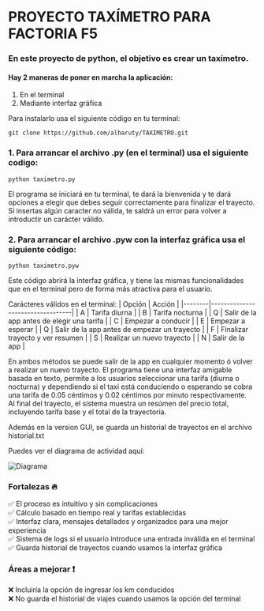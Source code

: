 # PROYECTO TAXÍMETRO PARA FACTORIA F5

### En este proyecto de python, el objetivo es crear un taxímetro.

#### Hay 2 maneras de poner en marcha la aplicación:
1. En el terminal
2. Mediante interfaz gráfica

Para instalarlo usa el siguiente código en tu terminal:
````
git clone https://github.com/alharuty/TAXIMETRO.git
````

### 1. Para arrancar el archivo .py (en el terminal) usa el siguiente codigo:

````
python taximetro.py
`````

El programa se iniciará en tu terminal, te dará la bienvenida y te dará opciones a elegir que debes seguir correctamente para finalizar el trayecto. Si insertas algún caracter no válida, te saldrá un error para volver a introductir un carácter válido.

### 2. Para arrancar el archivo .pyw con la interfaz gráfica usa el siguiente código:

```
python taximetro.pyw
```
Este código abrirá la interfaz gráfica, y tiene las mismas funcionalidades que en el terminal pero de forma más atractiva para el usuario.


Carácteres válidos en el terminal:
| Opción | Acción                           |
|--------|----------------------------------|
| A      | Tarifa diurna                   |
| B      | Tarifa nocturna                 |
| Q      | Salir de la app antes de elegir una tarifa |
| C      | Empezar a conducir              |
| E      | Empezar a esperar               |
| Q      | Salir de la app antes de empezar un trayecto |
| F      | Finalizar trayecto y ver resumen |
| S      | Realizar un nuevo trayecto      |
| N      | Salir de la app                 |


En ambos métodos se puede salir de la app en cualquier momento ó volver a realizar un nuevo trayecto. El programa tiene una interfaz amigable basada en texto, permite a los usuarios seleccionar una tarifa (diurna o nocturna) y dependiendo si el taxi está conduciendo o esperando se cobra una tarifa de 0.05 céntimos y 0.02 céntimos por minuto respectivamente.<br>
Al final del trayecto, el sistema muestra un resúmen del precio total, incluyendo tarifa base y el total de la trayectoria.

Además en la version GUI, se guarda un historial de trayectos en el archivo historial.txt

Puedes ver el diagrama de actividad aquí:

![Diagrama](diagrama-actividad.png)

### Fortalezas 🔥
✅ El proceso es intuitivo y sin complicaciones<br>
✅ Cálculo basado en tiempo real y tarifas establecidas<br>
✅ Interfaz clara, mensajes detallados y organizados para una mejor experiencia<br>
✅ Sistema de logs si el usuario introduce una entrada inválida en el terminal<br>
✅ Guarda historial de trayectos cuando usamos la interfaz gráfica

### Áreas a mejorar ❗
❌ Incluiría la opción de ingresar los km conducidos<br>
❌ No guarda el historial de viajes cuando usamos la opción del terminal<br>


